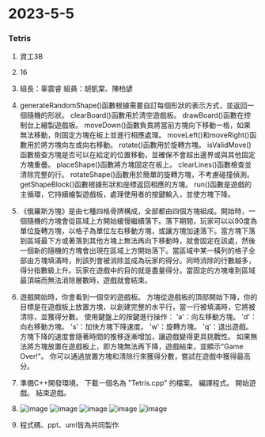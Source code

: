 # 2023-5-5
### Tetris

1. 資工3B 
1. 16 
1. 組長：辜震睿  組員：胡凱棠、陳柏諺
1. generateRandomShape()函數根據需要自訂每個形狀的表示方式，並返回一個隨機的形狀。   clearBoard()函數用於清空遊戲板。  drawBoard()函數在控制台上繪製遊戲板。  moveDown()函數負責將當前方塊向下移動一格，如果無法移動，則固定方塊在板上並進行相應處理。 moveLeft()和moveRight()函數用於將方塊向左或向右移動。 rotate()函數用於旋轉方塊。
  isValidMove()函數檢查方塊是否可以在給定的位置移動，並確保不會超出邊界或與其他固定方塊重疊。  placeShape()函數將方塊固定在板上。 clearLines()函數檢查並清除完整的行。  rotateShape()函數用於簡單的旋轉方塊，不考慮碰撞偵測。 getShapeBlock()函數根據形狀和座標返回相應的方塊。  run()函數是遊戲的主循環，它持續繪製遊戲板，處理使用者的按鍵輸入，並使方塊下降。
1. 《俄羅斯方塊》是由七種四格骨牌構成，全部都由四個方塊組成。開始時，一個隨機的方塊會從區域上方開始緩慢繼續落下。落下期間，玩家可以以90度為單位旋轉方塊，以格子為單位左右移動方塊，或讓方塊加速落下。當方塊下落到區域最下方或著落到其他方塊上無法再向下移動時，就會固定在該處，然後一個新的隨機的方塊會出現在區域上方開始落下。當區域中某一橫列的格子全部由方塊填滿時，則該列會被消除並成為玩家的得分。同時消除的行數越多，得分指數級上升。玩家在遊戲中的目的就是盡量得分。當固定的方塊堆到區域最頂端而無法消除層數時，遊戲就會結束。
1. 遊戲開始時，你會看到一個空的遊戲板。 
方塊從遊戲板的頂部開始下降，你的目標是在遊戲板上放置方塊，以創建完整的水平行，當一行被填滿時，它將被清除，並獲得分數。 使用鍵盤上的按鍵進行操作：
  'a'：向左移動方塊。
  'd'：向右移動方塊。
  's'：加快方塊下降速度。
  'w'：旋轉方塊。
  'q'：退出遊戲。
  方塊下降的速度會隨著時間的推移逐漸增加，讓遊戲變得更具挑戰性。 如果無法將方塊放置在遊戲板上，即方塊無法再下降，遊戲結束，並顯示"Game Over!"。 你可以通過放置方塊和清除行來獲得分數，嘗試在遊戲中獲得最高分。

1. 準備C++開發環境。 下載一個名為 "Tetris.cpp" 的檔案。  編譯程式。 開始遊戲。 結束遊戲。

1. ![image](https://github.com/alan9487/2021-3-2/assets/79899890/bcd4f85d-2f1d-4bd7-93ce-6921841bdfdd)  ![image](https://github.com/alan9487/2021-3-2/assets/79899890/a2a3526a-6827-419c-b316-5a5937080ac3) ![image](https://github.com/alan9487/2021-3-2/assets/79899890/32125ad7-1401-4ad4-baf9-d6432a3f2eaf) ![image](https://github.com/alan9487/2021-3-2/assets/79899890/27890799-97e4-44b6-8312-208e7d25a4b3) ![image](https://github.com/alan9487/2021-3-2/assets/79899890/d100d715-7011-48eb-a0b1-a0e10ef8b0b1)

1. 程式碼、ppt、uml皆為共同製作
